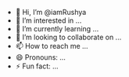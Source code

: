 - 👋 Hi, I’m @iamRushya
- 👀 I’m interested in ...
- 🌱 I’m currently learning ...
- 💞️ I’m looking to collaborate on ...
- 📫 How to reach me ...
- 😄 Pronouns: ...
- ⚡ Fun fact: ...

<!---
iamRushya/iamRushya is a ✨ special ✨ repository because its `README.md` (this file) appears on your GitHub profile.
You can click the Preview link to take a look at your changes.
--->
